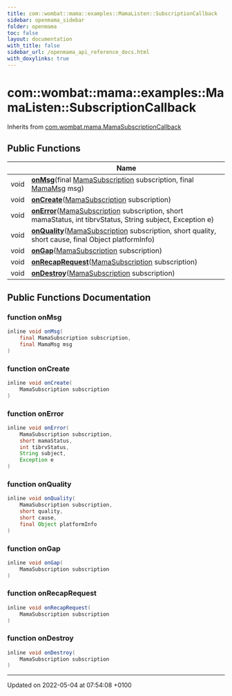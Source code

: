 ```yaml
---
title: com::wombat::mama::examples::MamaListen::SubscriptionCallback
sidebar: openmama_sidebar
folder: openmama
toc: false
layout: documentation
with_title: false
sidebar_url: /openmama_api_reference_docs.html
with_doxylinks: true
---
```


# com::wombat::mama::examples::MamaListen::SubscriptionCallback





Inherits from [com.wombat.mama.MamaSubscriptionCallback](interfacecom_1_1wombat_1_1mama_1_1MamaSubscriptionCallback.html)

## Public Functions

|                | Name           |
| -------------- | -------------- |
| void | **[onMsg](classcom_1_1wombat_1_1mama_1_1examples_1_1MamaListen_1_1SubscriptionCallback.html#function-onmsg)**(final [MamaSubscription](classcom_1_1wombat_1_1mama_1_1MamaSubscription.html) subscription, final [MamaMsg](classcom_1_1wombat_1_1mama_1_1MamaMsg.html) msg) |
| void | **[onCreate](classcom_1_1wombat_1_1mama_1_1examples_1_1MamaListen_1_1SubscriptionCallback.html#function-oncreate)**([MamaSubscription](classcom_1_1wombat_1_1mama_1_1MamaSubscription.html) subscription) |
| void | **[onError](classcom_1_1wombat_1_1mama_1_1examples_1_1MamaListen_1_1SubscriptionCallback.html#function-onerror)**([MamaSubscription](classcom_1_1wombat_1_1mama_1_1MamaSubscription.html) subscription, short mamaStatus, int tibrvStatus, String subject, Exception e) |
| void | **[onQuality](classcom_1_1wombat_1_1mama_1_1examples_1_1MamaListen_1_1SubscriptionCallback.html#function-onquality)**([MamaSubscription](classcom_1_1wombat_1_1mama_1_1MamaSubscription.html) subscription, short quality, short cause, final Object platformInfo) |
| void | **[onGap](classcom_1_1wombat_1_1mama_1_1examples_1_1MamaListen_1_1SubscriptionCallback.html#function-ongap)**([MamaSubscription](classcom_1_1wombat_1_1mama_1_1MamaSubscription.html) subscription) |
| void | **[onRecapRequest](classcom_1_1wombat_1_1mama_1_1examples_1_1MamaListen_1_1SubscriptionCallback.html#function-onrecaprequest)**([MamaSubscription](classcom_1_1wombat_1_1mama_1_1MamaSubscription.html) subscription) |
| void | **[onDestroy](classcom_1_1wombat_1_1mama_1_1examples_1_1MamaListen_1_1SubscriptionCallback.html#function-ondestroy)**([MamaSubscription](classcom_1_1wombat_1_1mama_1_1MamaSubscription.html) subscription) |

## Public Functions Documentation

### function onMsg

```java
inline void onMsg(
    final MamaSubscription subscription,
    final MamaMsg msg
)
```


### function onCreate

```java
inline void onCreate(
    MamaSubscription subscription
)
```


### function onError

```java
inline void onError(
    MamaSubscription subscription,
    short mamaStatus,
    int tibrvStatus,
    String subject,
    Exception e
)
```


### function onQuality

```java
inline void onQuality(
    MamaSubscription subscription,
    short quality,
    short cause,
    final Object platformInfo
)
```


### function onGap

```java
inline void onGap(
    MamaSubscription subscription
)
```


### function onRecapRequest

```java
inline void onRecapRequest(
    MamaSubscription subscription
)
```


### function onDestroy

```java
inline void onDestroy(
    MamaSubscription subscription
)
```


-------------------------------

Updated on 2022-05-04 at 07:54:08 +0100